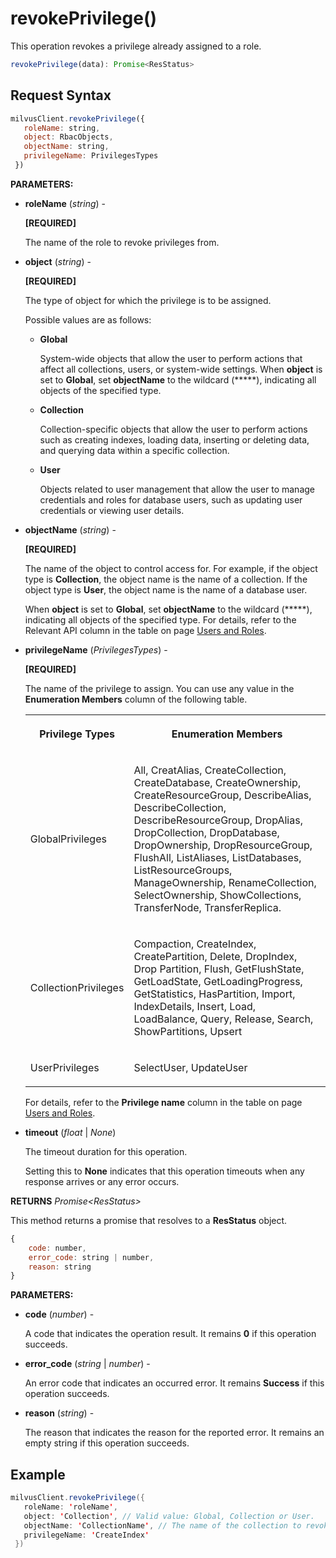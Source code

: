 # revokePrivilege()

This operation revokes a privilege already assigned to a role.

```javascript
revokePrivilege(data): Promise<ResStatus>
```

## Request Syntax

```javascript
milvusClient.revokePrivilege({
   roleName: string,
   object: RbacObjects,
   objectName: string,
   privilegeName: PrivilegesTypes
 })
```

**PARAMETERS:**

- **roleName** (*string*) -

    **[REQUIRED]**

    The name of the role to revoke privileges from.

- **object** (*string*) -

    **[REQUIRED]**

    The type of object for which the privilege is to be assigned.

    Possible values are as follows:

    - **Global**

        System-wide objects that allow the user to perform actions that affect all collections, users, or system-wide settings. When **object** is set to **Global**, set **objectName** to the wildcard (*****), indicating all objects of the specified type.

    - **Collection**

        Collection-specific objects that allow the user to perform actions such as creating indexes, loading data, inserting or deleting data, and querying data within a specific collection.

    - **User**

        Objects related to user management that allow the user to manage credentials and roles for database users, such as updating user credentials or viewing user details.

- **objectName** (*string*) -

    **[REQUIRED]**

    The name of the object to control access for. For example, if the object type is **Collection**, the object name is the name of a collection. If the object type is **User**, the object name is the name of a database user.

    When **object** is set to **Global**, set **objectName** to the wildcard (*****), indicating all objects of the specified type. For details, refer to the Relevant API column in the table on page [Users and Roles](https://milvus.io/docs/users_and_roles.md).

- **privilegeName** (*PrivilegesTypes*) -

    **[REQUIRED]**

    The name of the privilege to assign. You can use any value in the **Enumeration Members** column of the following table.

    <table>
       <tr>
         <th><p>Privilege Types</p></th>
         <th><p>Enumeration Members</p></th>
       </tr>
       <tr>
         <td><p>GlobalPrivileges</p></td>
         <td><p>All, CreatAlias, CreateCollection, CreateDatabase, CreateOwnership, CreateResourceGroup, DescribeAlias, DescribeCollection, DescribeResourceGroup, DropAlias, DropCollection, DropDatabase, DropOwnership, DropResourceGroup, FlushAll, ListAliases, ListDatabases, ListResourceGroups, ManageOwnership, RenameCollection, SelectOwnership, ShowCollections, TransferNode, TransferReplica.</p></td>
       </tr>
       <tr>
         <td><p>CollectionPrivileges</p></td>
         <td><p>Compaction, CreateIndex, CreatePartition, Delete, DropIndex, Drop Partition, Flush, GetFlushState, GetLoadState, GetLoadingProgress, GetStatistics, HasPartition, Import, IndexDetails, Insert, Load, LoadBalance, Query, Release, Search, ShowPartitions, Upsert</p></td>
       </tr>
       <tr>
         <td><p>UserPrivileges</p></td>
         <td><p>SelectUser, UpdateUser</p></td>
       </tr>
    </table>

    For details, refer to the **Privilege name** column in the table on page [Users and Roles](https://milvus.io/docs/users_and_roles.md).

- **timeout** (*float* | *None*)  

    The timeout duration for this operation. 

    Setting this to **None** indicates that this operation timeouts when any response arrives or any error occurs.

**RETURNS** *Promise\<ResStatus>*

This method returns a promise that resolves to a **ResStatus** object.

```javascript
{
    code: number,
    error_code: string | number,
    reason: string
}
```

**PARAMETERS:**

- **code** (*number*) -

    A code that indicates the operation result. It remains **0** if this operation succeeds.

- **error_code** (*string* | *number*) -

    An error code that indicates an occurred error. It remains **Success** if this operation succeeds. 

- **reason** (*string*) - 

    The reason that indicates the reason for the reported error. It remains an empty string if this operation succeeds.

## Example

```java
milvusClient.revokePrivilege({
   roleName: 'roleName',
   object: 'Collection', // Valid value: Global, Collection or User.
   objectName: 'CollectionName', // The name of the collection to revoke privilege from. Use "*" to revoke privilege from all collections.
   privilegeName: 'CreateIndex'
 })
```

